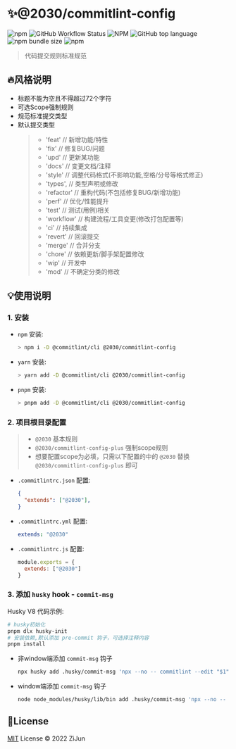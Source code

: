 # :sparkles:@2030/commitlint-config

![npm](https://img.shields.io/npm/v/@2030/commitlint-config)
![GitHub Workflow Status](https://img.shields.io/github/workflow/status/Jun2030/commitlint-config/npm-publish-prod)
![NPM](https://img.shields.io/npm/l/@2030/commitlint-config)
![GitHub top language](https://img.shields.io/github/languages/top/Jun2030/commitlint-config)
![npm bundle size](https://img.shields.io/bundlephobia/min/@2030/commitlint-config)
![npm](https://img.shields.io/npm/dt/@2030/commitlint-config)

> 代码提交规则标准规范

## :fire:风格说明 

- 标题不能为空且不得超过72个字符
- 可选Scope强制规则
- 规范标准提交类型
- 默认提交类型
  > - 'feat'     // 新增功能/特性
  > - 'fix'      // 修复BUG/问题
  > - 'upd'      // 更新某功能
  > - 'docs'     // 变更文档/注释
  > - 'style'    // 调整代码格式(不影响功能,空格/分号等格式修正)
  > - 'types',   // 类型声明或修改
  > - 'refactor' // 重构代码(不包括修复BUG/新增功能)
  > - 'perf'     // 优化/性能提升
  > - 'test'     // 测试(用例)相关
  > - 'workflow' // 构建流程/工具变更(修改打包配置等)
  > - 'ci'       // 持续集成
  > - 'revert'   // 回滚提交
  > - 'merge'    // 合并分支
  > - 'chore'    // 依赖更新/脚手架配置修改
  > - 'wip'      // 开发中
  > - 'mod'      // 不确定分类的修改

## :bulb:使用说明

### 1. 安装
- `npm` 安装:
  ```bash
  > npm i -D @commitlint/cli @2030/commitlint-config
  ```
- `yarn` 安装:
  ```bash
  > yarn add -D @commitlint/cli @2030/commitlint-config
  ```
- `pnpm` 安装:
  ```bash
  > pnpm add -D @commitlint/cli @2030/commitlint-config
  ```

### 2. 项目根目录配置

> - `@2030` 基本规则
> - `@2030/commitlint-config-plus` 强制scope规则
> - 想要配置scope为必填，只需以下配置的中的 `@2030` 替换 `@2030/commitlint-config-plus` 即可

- `.commitlintrc.json` 配置:
  ```json
  {
    "extends": ["@2030"],
  }
  ```
- `.commitlintrc.yml` 配置:
  ```yaml
  extends: "@2030"
  ```
- `.commitlintrc.js` 配置:
  ```javascript
  module.exports = {
    extends: ["@2030"]
  }
  ```
  

### 3. 添加 `husky` hook - `commit-msg`

Husky V8 代码示例:

```bash
# husky初始化
pnpm dlx husky-init
# 安装依赖,默认添加 pre-commit 钩子，可选择注释内容
pnpm install
```
- 非window端添加 `commit-msg` 钩子
  ```bash
  npx husky add .husky/commit-msg 'npx --no -- commitlint --edit "$1"'
  ```
- window端添加 `commit-msg` 钩子
  ```bash
  node node_modules/husky/lib/bin add .husky/commit-msg 'npx --no -- commitlint --edit "$1"'
  ```

## :key:License

[MIT](./LICENSE) License &copy; 2022 ZiJun
